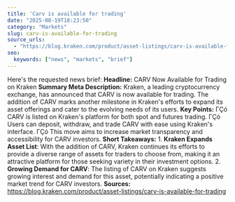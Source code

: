 ```yaml
---
title: 'Carv is available for trading'
date: "2025-08-19T18:23:50"
category: "Markets"
slug: carv-is-available-for-trading
source_urls:
  - "https://blog.kraken.com/product/asset-listings/carv-is-available-for-trading"
seo:
  keywords: ["news", "markets", "brief"]
---
```

Here's the requested news brief:  **Headline:**  CARV Now Available for Trading on Kraken  **Summary Meta Description:** Kraken, a leading cryptocurrency exchange, has announced that CARV is now available for trading. The addition of CARV marks another milestone in Kraken's efforts to expand its asset offerings and cater to the evolving needs of its users.  **Key Points:**  ΓÇó CARV is listed on Kraken's platform for both spot and futures trading. ΓÇó Users can deposit, withdraw, and trade CARV with ease using Kraken's interface. ΓÇó This move aims to increase market transparency and accessibility for CARV investors.  **Short Takeaways:**  1. **Kraken Expands Asset List**: With the addition of CARV, Kraken continues its efforts to provide a diverse range of assets for traders to choose from, making it an attractive platform for those seeking variety in their investment options. 2. **Growing Demand for CARV**: The listing of CARV on Kraken suggests growing interest and demand for this asset, potentially indicating a positive market trend for CARV investors.  **Sources:** https://blog.kraken.com/product/asset-listings/carv-is-available-for-trading 
